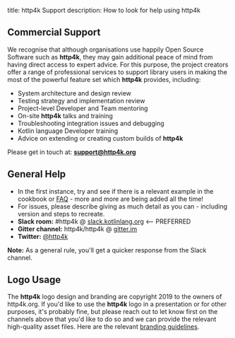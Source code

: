 title: http4k Support
description: How to look for help using http4k

## Commercial Support
We recognise that although organisations use happily Open Source Software such as **http4k**, they may gain additional peace of mind from having direct access to expert advice. For this purpose, the project creators offer a range of professional services to support library users in making the most of the powerful feature set which **http4k** provides, including:

- System architecture and design review
- Testing strategy and implementation review
- Project-level Developer and Team mentoring
- On-site **http4k** talks and training
- Troubleshooting integration issues and debugging
- Kotlin language Developer training
- Advice on extending or creating custom builds of **http4k**

Please get in touch at: **[support@http4k.org](mailto:support@http4k.org)**

## General Help
- In the first instance, try and see if there is a relevant example in the cookbook or [FAQ](/faq) - more and more are being added all the time!
- For issues, please describe giving as much detail as you can - including version and steps to recreate.
- **Slack room:** #http4k @ <a href="http://slack.kotlinlang.org/">slack.kotlinlang.org</a> <-- PREFERRED
- **Gitter channel:** http4k/http4k @ <a href="https://gitter.im/http4k/http4k">gitter.im</a> 
- **Twitter:** <a href="https://twitter.com/http4k">@http4k</a>

**Note:** As a general rule, you'll get a quicker response from the Slack channel.

## Logo Usage
The **http4k** logo design and branding are copyright 2019 to the owners of http4k.org. If you'd like to use the **http4k** logo in a presentation or for other purposes, it's probably fine, but please reach out to let know first on the channels above that you'd like to do so and we can provide the relevant high-quality asset files. Here are the relevant [branding guidelines](https://logojoy.com/b/http4k).

